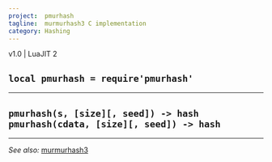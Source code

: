 ```yaml
---
project:  pmurhash
tagline:  murmurhash3 C implementation
category: Hashing
---
```


v1.0 | LuaJIT 2

## `local pmurhash = require'pmurhash'`

---------------------------------------------
`pmurhash(s, [size][, seed]) -> hash`
`pmurhash(cdata, [size][, seed]) -> hash`
---------------------------------------------

----
*See also:* [murmurhash3](murmurhash3.html)
